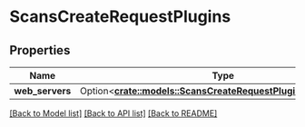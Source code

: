 # ScansCreateRequestPlugins

## Properties

Name | Type | Description | Notes
------------ | ------------- | ------------- | -------------
**web_servers** | Option<[**crate::models::ScansCreateRequestPluginsWebServers**](scans_create_request_plugins_Web_Servers.md)> |  | [optional]

[[Back to Model list]](../README.md#documentation-for-models) [[Back to API list]](../README.md#documentation-for-api-endpoints) [[Back to README]](../README.md)


